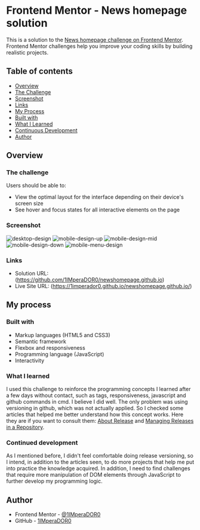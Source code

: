 # Frontend Mentor - News homepage solution

This is a solution to the [News homepage challenge on Frontend Mentor](https://www.frontendmentor.io/challenges/news-homepage-H6SWTa1MFl). Frontend Mentor challenges help you improve your coding skills by building realistic projects. 

## Table of contents

- [Overview](#overview)
- [The Challenge](#the-challenge)
- [Screenshot](#screenshot)
- [Links](#links)
- [My Process](#my-process)
- [Built with](#built-with)
- [What I Learned](#what-i-learned)
- [Continuous Development](#continuous-development)
- [Author](#author)

## Overview

### The challenge

Users should be able to:

- View the optimal layout for the interface depending on their device's screen size
- See hover and focus states for all interactive elements on the page

### Screenshot

![desktop-design](./assets/images/desktop-design.jpg)
![mobile-design-up](./assets/images/mobile-design-up.jpg)
![mobile-design-mid](./assets/images/mobile-design-mid.jpg)
![mobile-design-down](./assets/images/mobile-design-down.jpg)
![mobile-menu-design](./assets/images/mobile-design-menu.jpg)

### Links

- Solution URL: (https://github.com/1IMperaDOR0/newshomepage.github.io)
- Live Site URL: (https://1imperador0.github.io/newshomepage.github.io/)

## My process

### Built with

- Markup languages ​​(HTML5 and CSS3)
- Semantic framework
- Flexbox and responsiveness
- Programming language (JavaScript)
- Interactivity

### What I learned

I used this challenge to reinforce the programming concepts I learned after a few days without contact, such as tags, responsiveness, javascript and github commands in cmd. I believe I did well. The only problem was using versioning in github, which was not actually applied. So I checked some articles that helped me better understand how this concept works. Here they are if you want to consult them: [About Release](https://docs.github.com/en/repositories/releasing-projects-on-github/about-releases) and [Managing Releases in a Repository](https://docs.github.com/en/repositories/releasing-projects-on-github/managing-releases-in-a-repository).

### Continued development

As I mentioned before, I didn't feel comfortable doing release versioning, so I intend, in addition to the articles seen, to do more projects that help me put into practice the knowledge acquired. In addition, I need to find challenges that require more manipulation of DOM elements through JavaScript to further develop my programming logic.

## Author

- Frontend Mentor - [@1IMperaDOR0](https://www.frontendmentor.io/profile/1IMperaDOR0)
- GitHub - [1IMperaDOR0](https://github.com/1IMperaDOR0)
